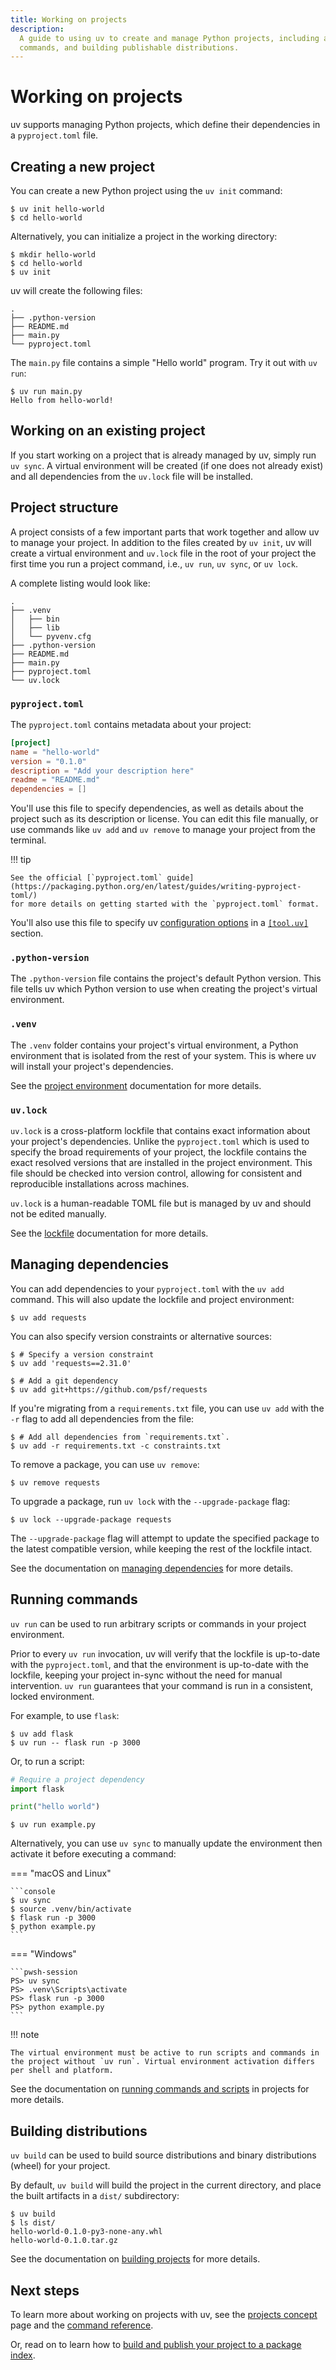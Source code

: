 ```yaml
---
title: Working on projects
description:
  A guide to using uv to create and manage Python projects, including adding dependencies, running
  commands, and building publishable distributions.
---
```


# Working on projects

uv supports managing Python projects, which define their dependencies in a `pyproject.toml` file.

## Creating a new project

You can create a new Python project using the `uv init` command:

```console
$ uv init hello-world
$ cd hello-world
```

Alternatively, you can initialize a project in the working directory:

```console
$ mkdir hello-world
$ cd hello-world
$ uv init
```

uv will create the following files:

```text
.
├── .python-version
├── README.md
├── main.py
└── pyproject.toml
```

The `main.py` file contains a simple "Hello world" program. Try it out with `uv run`:

```console
$ uv run main.py
Hello from hello-world!
```

## Working on an existing project

If you start working on a project that is already managed by uv, simply run `uv sync`. A virtual
environment will be created (if one does not already exist) and all dependencies from the `uv.lock`
file will be installed.

## Project structure

A project consists of a few important parts that work together and allow uv to manage your project.
In addition to the files created by `uv init`, uv will create a virtual environment and `uv.lock`
file in the root of your project the first time you run a project command, i.e., `uv run`,
`uv sync`, or `uv lock`.

A complete listing would look like:

```text
.
├── .venv
│   ├── bin
│   ├── lib
│   └── pyvenv.cfg
├── .python-version
├── README.md
├── main.py
├── pyproject.toml
└── uv.lock
```

### `pyproject.toml`

The `pyproject.toml` contains metadata about your project:

```toml title="pyproject.toml"
[project]
name = "hello-world"
version = "0.1.0"
description = "Add your description here"
readme = "README.md"
dependencies = []
```

You'll use this file to specify dependencies, as well as details about the project such as its
description or license. You can edit this file manually, or use commands like `uv add` and
`uv remove` to manage your project from the terminal.

!!! tip

    See the official [`pyproject.toml` guide](https://packaging.python.org/en/latest/guides/writing-pyproject-toml/)
    for more details on getting started with the `pyproject.toml` format.

You'll also use this file to specify uv [configuration options](../configuration/files.md) in a
[`[tool.uv]`](../reference/settings.md) section.

### `.python-version`

The `.python-version` file contains the project's default Python version. This file tells uv which
Python version to use when creating the project's virtual environment.

### `.venv`

The `.venv` folder contains your project's virtual environment, a Python environment that is
isolated from the rest of your system. This is where uv will install your project's dependencies.

See the [project environment](../concepts/projects/layout.md#the-project-environment) documentation
for more details.

### `uv.lock`

`uv.lock` is a cross-platform lockfile that contains exact information about your project's
dependencies. Unlike the `pyproject.toml` which is used to specify the broad requirements of your
project, the lockfile contains the exact resolved versions that are installed in the project
environment. This file should be checked into version control, allowing for consistent and
reproducible installations across machines.

`uv.lock` is a human-readable TOML file but is managed by uv and should not be edited manually.

See the [lockfile](../concepts/projects/layout.md#the-lockfile) documentation for more details.

## Managing dependencies

You can add dependencies to your `pyproject.toml` with the `uv add` command. This will also update
the lockfile and project environment:

```console
$ uv add requests
```

You can also specify version constraints or alternative sources:

```console
$ # Specify a version constraint
$ uv add 'requests==2.31.0'

$ # Add a git dependency
$ uv add git+https://github.com/psf/requests
```

If you're migrating from a `requirements.txt` file, you can use `uv add` with the `-r` flag to add
all dependencies from the file:

```console
$ # Add all dependencies from `requirements.txt`.
$ uv add -r requirements.txt -c constraints.txt
```

To remove a package, you can use `uv remove`:

```console
$ uv remove requests
```

To upgrade a package, run `uv lock` with the `--upgrade-package` flag:

```console
$ uv lock --upgrade-package requests
```

The `--upgrade-package` flag will attempt to update the specified package to the latest compatible
version, while keeping the rest of the lockfile intact.

See the documentation on [managing dependencies](../concepts/projects/dependencies.md) for more
details.

## Running commands

`uv run` can be used to run arbitrary scripts or commands in your project environment.

Prior to every `uv run` invocation, uv will verify that the lockfile is up-to-date with the
`pyproject.toml`, and that the environment is up-to-date with the lockfile, keeping your project
in-sync without the need for manual intervention. `uv run` guarantees that your command is run in a
consistent, locked environment.

For example, to use `flask`:

```console
$ uv add flask
$ uv run -- flask run -p 3000
```

Or, to run a script:

```python title="example.py"
# Require a project dependency
import flask

print("hello world")
```

```console
$ uv run example.py
```

Alternatively, you can use `uv sync` to manually update the environment then activate it before
executing a command:

=== "macOS and Linux"

    ```console
    $ uv sync
    $ source .venv/bin/activate
    $ flask run -p 3000
    $ python example.py
    ```

=== "Windows"

    ```pwsh-session
    PS> uv sync
    PS> .venv\Scripts\activate
    PS> flask run -p 3000
    PS> python example.py
    ```

!!! note

    The virtual environment must be active to run scripts and commands in the project without `uv run`. Virtual environment activation differs per shell and platform.

See the documentation on [running commands and scripts](../concepts/projects/run.md) in projects for
more details.

## Building distributions

`uv build` can be used to build source distributions and binary distributions (wheel) for your
project.

By default, `uv build` will build the project in the current directory, and place the built
artifacts in a `dist/` subdirectory:

```console
$ uv build
$ ls dist/
hello-world-0.1.0-py3-none-any.whl
hello-world-0.1.0.tar.gz
```

See the documentation on [building projects](../concepts/projects/build.md) for more details.

## Next steps

To learn more about working on projects with uv, see the
[projects concept](../concepts/projects/index.md) page and the
[command reference](../reference/cli.md#uv).

Or, read on to learn how to [build and publish your project to a package index](./package.md).

